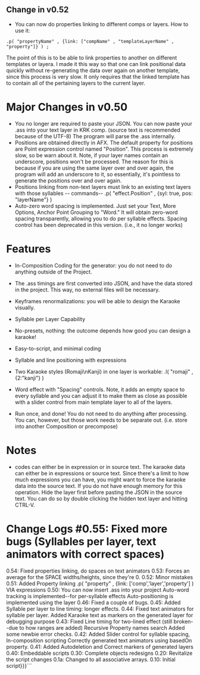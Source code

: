## Change in v0.52 ##
  * You can now do properties linking to different comps or layers.  How to use it:
```
.p( "propertyName" , {link: ["compName" , "templateLayerName" , "property"]} ) ;
```

The point of this is to be able to link properties to another on different templates or layera.  I made it this way so that one can link positional data quickly without re-generating the data over again on another template, since this process is very slow.  It only requires that the linked template has to contain all of the pertaining layers to the current layer.

# Major Changes in v0.50 #

  * You no longer are required to paste your JSON.  You can now paste your .ass into your text layer in KRK comp. (source text is recommended because of the UTF-8)  The program will parse the .ass internally.
  * Positions are obtained directly in AFX.  The default property for positions are Point expression control named "Position".  This process is extremely slow, so be warn about it.  Note, if your layer names contain an underscore, positions won't be processed.  The reason for this is because if you are using the same layer over and over again, the program will add an underscore to it, so essentially, it's pointless to generate the positions over and over again.
  * Positions linking from non-text layers must link to an existing text layers with those syllables -- commands-- .p( "effect.Position" , {syl: true, pos: "layerName"} )
  * Auto-zero word spacing is implemented.  Just set your Text, More Options, Anchor Point Grouping to "Word."  It will obtain zero-word spacing transparently, allowing you to do per syllable effects.  Spacing control has been deprecated in this version.  (i.e., it no longer works)


# Features #

  * In-Composition Coding for the generator: you do not need to do anything outside of the Project.

  * The .ass timings are first converted into JSON, and have the data stored in the project.  This way, no external files will be necessary.

  * Keyframes renormalizations: you will be able to design the Karaoke visually.

  * Syllable per Layer Capability

  * No-presets, nothing: the outcome depends how good you can design a karaoke!

  * Easy-to-script, and minimal coding

  * Syllable and line positioning with expressions

  * Two Karaoke styles (Romaji\nKanji) in one layer is workable: .l( "romaji" , {2:"kanji"} )

  * Word effect with "Spacing" controls.  Note, it adds an empty space to every syllable and you can adjust it to make them as close as possible with a slider control from main template layer to all of the layers.

  * Run once, and done!  You do not need to do anything after processing.  You can, however, but those work needs to be separate out. (i.e. store into another Composition or precompose)

# Notes #

  * codes can either be in expression or in source text.  The karaoke data can either be in expressions or source text.  Since there's a limit to how much expressions you can have, you might want to force the karaoke data into the source text.  If you do not have enough memory for this operation.  Hide the layer first before pasting the JSON in the source text.  You can do so by double clicking the hidden text layer and hitting CTRL-V.

# Change Logs #0.55: Fixed more bugs (Syllables per layer, text animators with correct spaces)
0.54: Fixed properties linking, do spaces on text animators
0.53: Forces an average for the SPACE widths/heights, since they're 0.
0.52: Minor mistakes
0.51: Added Property linking .p( "property" , {link: ['comp','layer','property'] ) VIA expressions <comp is optional>
0.50: You can now insert .ass into your project
      Auto-word tracking is implemented--for per-syllable effects
      Auto-positioning is implemented using the layer
0.46: Fixed a couple of bugs.
0.45: Added Syllable per layer to line timing: longer effects.
0.44: Fixed text animators for syllable per layer.
      Added Karaoke text as markers on the generated layer for debugging purpose
0.43: Fixed Line timing for two-lined effect (still broken--due to how ranges are added)
      Recursive Property names search
      Added some newbie error checks.
0.42: Added Slider control for syllable spacing,
      In-composition scripting
      Correctly generated text animators using basedOn property.
0.41: Added Autodeletion and Correct markers of generated layers
0.40:  Embeddable scripts
0.30:  Complete objects redesigns
0.20:  Revitalize the script changes
0.1a: Changed to all associative arrays.
0.10:  Initial script}}}```
